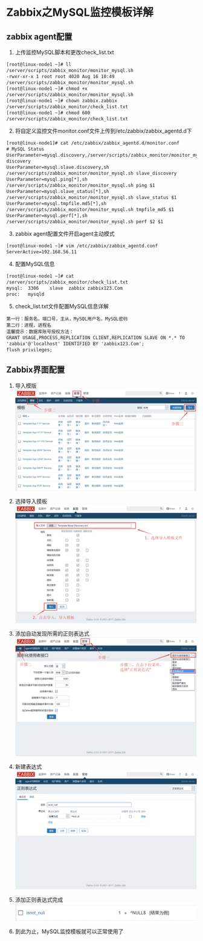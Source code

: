 # Zabbix之MySQL监控模板详解
## zabbix agent配置
1. 上传监控MySQL脚本和更改check_list.txt

```
[root@linux-node1 ~]# ll /server/scripts/zabbix_monitor/monitor_mysql.sh
-rwxr-xr-x 1 root root 4020 Aug 16 10:49 /server/scripts/zabbix_monitor/monitor_mysql.sh
[root@linux-node1 ~]# chmod +x /server/scripts/zabbix_monitor/monitor_mysql.sh
[root@linux-node1 ~]# chown zabbix.zabbix /server/scripts/zabbix_monitor/check_list.txt
[root@linux-node1 ~]# chmod 600 /server/scripts/zabbix_monitor/check_list.txt
```

2. 将自定义监控文件monitor.conf文件上传到/etc/zabbix/zabbix_agentd.d下

```
[root@linux-node1]# cat /etc/zabbix/zabbix_agentd.d/monitor.conf
# MySQL Status
UserParameter=mysql.discovery,/server/scripts/zabbix_monitor/monitor_mysql.sh discovery
UserParameter=mysql.slave.discovery,sh /server/scripts/zabbix_monitor/monitor_mysql.sh slave_discovery
UserParameter=mysql.ping[*],sh /server/scripts/zabbix_monitor/monitor_mysql.sh ping $1
UserParameter=mysql.slave_status[*],sh /server/scripts/zabbix_monitor/monitor_mysql.sh slave_status $1
UserParameter=mysql.tmpfile.md5[*],sh /server/scripts/zabbix_monitor/monitor_mysql.sh tmpfile_md5 $1
UserParameter=mysql.perf[*],sh /server/scripts/zabbix_monitor/monitor_mysql.sh perf $2 $1
```

3. zabbix agent配置文件开启agent主动模式

```
[root@linux-node1 ~]# vim /etc/zabbix/zabbix_agentd.conf
ServerActive=192.168.56.11
```

4. 配置MySQL信息

```
[root@linux-node1 ~]# cat /server/scripts/zabbix_monitor/check_list.txt
mysql:  3306    slave  zabbix zabbix123.Com
proc:   mysqld
```

5. check_list.txt文件配置MySQL信息详解

```
第一行：服务名，端口号，主从，MySQL用户名，MySQL密码
第二行：进程，进程名
温馨提示：数据库账号授权方法：
GRANT USAGE,PROCESS,REPLICATION CLIENT,REPLICATION SLAVE ON *.* TO 'zabbix'@'localhost' IDENTIFIED BY 'zabbix123.Com';
flush privileges;
```

## Zabbix界面配置
1. 导入模版
![](.img-folder/15320914268637/15320923293018.jpg)

2. 选择导入摸板
![](.img-folder/15320914268637/15320924407503.jpg)

3. 添加自动发现所需的正则表达式
![](.img-folder/15320914268637/15320925021953.jpg)

4. 新建表达式
![](.img-folder/15320914268637/15320925701131.jpg)

5. 添加正则表达式完成
![](.img-folder/15320914268637/15320926427916.jpg)

6. 到此为止，MySQL监控模板就可以正常使用了

